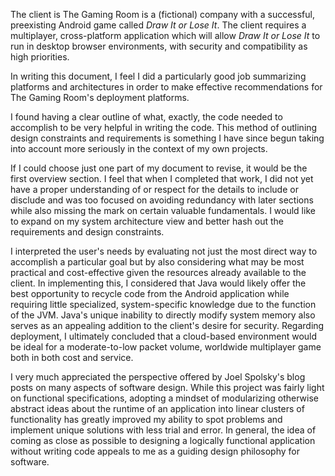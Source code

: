The client is The Gaming Room is a (fictional) company with a successful, preexisting Android game called _Draw It or Lose It_. The client requires a multiplayer, cross-platform application which will allow _Draw It or Lose It_ to run in desktop browser environments, with security and compatibility as high priorities.

In writing this document, I feel I did a particularly good job summarizing platforms and architectures in order to make effective recommendations for The Gaming Room's deployment platforms.

I found having a clear outline of what, exactly, the code needed to accomplish to be very helpful in writing the code. This method of outlining design constraints and requirements is something I have since begun taking into account more seriously in the context of my own projects.

If I could choose just one part of my document to revise, it would be the first overview section. I feel that when I completed that work, I did not yet have a proper understanding of or respect for the details to include or disclude and was too focused on avoiding redundancy with later sections while also missing the mark on certain valuable fundamentals. I would like to expand on my system architecture view and better hash out the requirements and design constraints.

I interpreted the user's needs by evaluating not just the most direct way to accomplish a particular goal but by also considering what may be most practical and cost-effective given the resources already available to the client. In implementing this, I considered that Java would likely offer the best opportunity to recycle code from the Android application while requiring little specialized, system-specific knowledge due to the function of the JVM. Java's unique inability to directly modify system memory also serves as an appealing addition to the client's desire for security. Regarding deployment, I ultimately concluded that a cloud-based environment would be ideal for a moderate-to-low packet volume, worldwide multiplayer game both in both cost and service.

I very much appreciated the perspective offered by Joel Spolsky's blog posts on many aspects of software design. While this project was fairly light on functional specifications, adopting a mindset of modularizing otherwise abstract ideas about the runtime of an application into linear clusters of functionality has greatly improved my ability to spot problems and implement unique solutions with less trial and error. In general, the idea of coming as close as possible to designing a logically functional application without writing code appeals to me as a guiding design philosophy for software.
